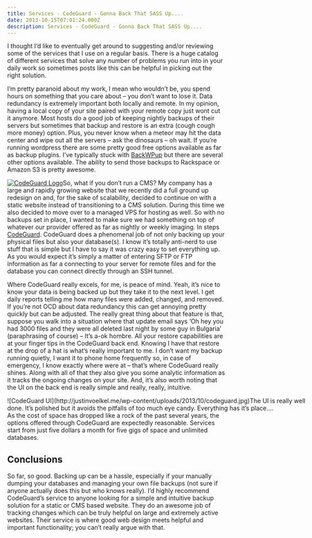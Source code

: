 ```yaml
---
title: Services - CodeGuard - Gonna Back That SASS Up....
date: 2013-10-15T07:01:24.000Z
description: Services - CodeGuard - Gonna Back That SASS Up....
---
```


I thought I’d like to eventually get around to suggesting and/or reviewing some of the services that I use on a regular basis. There is a huge catalog of different services that solve any number of problems you run into in your daily work so sometimes posts like this can be helpful in picking out the right solution.

I’m pretty paranoid about my work, I mean who wouldn’t be, you spend hours on something that you care about – you don’t want to lose it. Data redundancy is extremely important both locally and remote. In my opinion, having a local copy of your site paired with your remote copy just wont cut it anymore. Most hosts do a good job of keeping nightly backups of their servers but sometimes that backup and restore is an extra (cough cough more money) option. Plus, you never know when a meteor may hit the data center and wipe out all the servers – ask the dinosaurs – oh wait. If you’re running wordpress there are some pretty good free options available as far as backup plugins. I’ve typically stuck with [BackWPup](http://wordpress.org/plugins/backwpup/ 'BackWPup Plugin for WordPress') but there are several other options available. The ability to send those backups to Rackspace or Amazon S3 is pretty awesome.

[![CodeGuard Logo](http://justinvoelkel.me/wp-content/uploads/2013/10/codeguard-300x204.png)](http://justinvoelkel.me/wp-content/uploads/2013/10/codeguard-300x204.png)So, what if you don’t run a CMS? My company has a large and rapidly growing website that we recently did a full ground up redesign on and, for the sake of scalability, decided to continue on with a static website instead of transitioning to a CMS solution. During this time we also decided to move over to a managed VPS for hosting as well. So with no backups set in place, I wanted to make sure we had something on top of whatever our provider offered as far as nightly or weekly imaging. In steps [CodeGuard](https://codeguard.com/ 'CodeGuard'). CodeGuard does a phenomenal job of not only backing up your physical files but also your database(s). I know it’s totally anti-nerd to use stuff that is simple but I have to say it was crazy easy to set everything up. As you would expect it’s simply a matter of entering SFTP or FTP information as far a connecting to your server for remote files and for the database you can connect directly through an SSH tunnel.

Where CodeGuard really excels, for me, is peace of mind. Yeah, it’s nice to know your data is being backed up but they take it to the next level. I get daily reports telling me how many files were added, changed, and removed. If you’re not OCD about data redundancy this can get annoying pretty quickly but can be adjusted. The really great thing about that feature is that, suppose you walk into a situation where that update email says ‘Oh hey you had 3000 files and they were all deleted last night by some guy in Bulgaria’ (paraphrasing of course) – It’s a-ok hombre. All your restore capabilities are at your finger tips in the CodeGuard back end. Knowing I have that restore at the drop of a hat is what’s really important to me. I don’t want my backup running quietly, I want it to phone home frequently so, in case of emergency, I know exactly where were at – that’s where CodeGuard really shines. Along with all of that they also give you some analytic information as it tracks the ongoing changes on your site. And, it’s also worth noting that the UI on the back end is really simple and really, really, intuitive.

<div class="wp-caption aligncenter" id="attachment_59" style="width: 699px">![CodeGuard UI](http://justinvoelkel.me/wp-content/uploads/2013/10/codeguard.jpg)The UI is really well done. It’s polished but it avoids the pitfalls of too much eye candy. Everything has it’s place….

</div>As the cost of space has dropped like a rock of the past several years, the options offered through CodeGuard are expectedly reasonable. Services start from just five dollars a month for five gigs of space and unlimited databases.

## Conclusions

So far, so good. Backing up can be a hassle, especially if your manually dumping your databases and managing your own file backups (not sure if anyone actually does this but who knows really). I’d highly recommend CodeGuard’s service to anyone looking for a simple and intuitive backup solution for a static or CMS based website. They do an awesome job of tracking changes which can be truly helpful on large and extremely active websites. Their service is where good web design meets helpful and important functionality; you can’t really argue with that.
